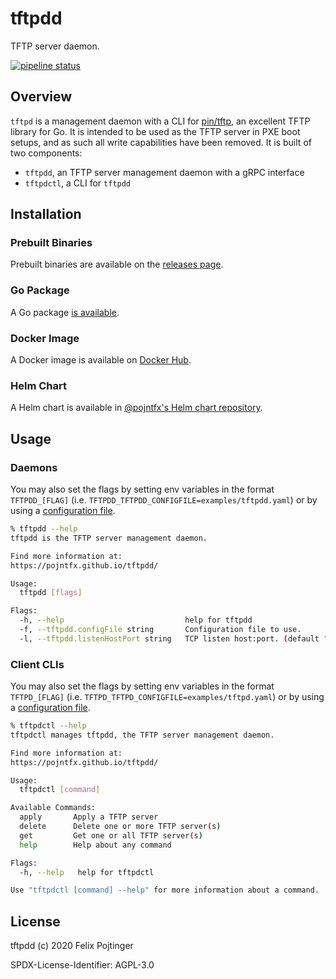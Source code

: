 # tftpdd

TFTP server daemon.

[![pipeline status](https://gitlab.com/pojntfx/tftpdd/badges/master/pipeline.svg)](https://gitlab.com/pojntfx/tftpdd/commits/master)

## Overview

`tftpd` is a management daemon with a CLI for [pin/tftp](https://github.com/pin/tftp), an excellent TFTP library for Go. It is intended to be used as the TFTP server in PXE boot setups, and as such all write capabilities have been removed. It is built of two components:

- `tftpdd`, an TFTP server management daemon with a gRPC interface
- `tftpdctl`, a CLI for `tftpdd`

## Installation

### Prebuilt Binaries

Prebuilt binaries are available on the [releases page](https://github.com/pojntfx/tftpdd/releases/latest).

### Go Package

A Go package [is available](https://pkg.go.dev/github.com/pojntfx/tftpdd).

### Docker Image

A Docker image is available on [Docker Hub](https://hub.docker.com/r/pojntfx/tftpdd).

### Helm Chart

A Helm chart is available in [@pojntfx's Helm chart repository](https://pojntfx.github.io/charts/).

## Usage

### Daemons

You may also set the flags by setting env variables in the format `TFTPDD_[FLAG]` (i.e. `TFTPDD_TFTPDD_CONFIGFILE=examples/tftpdd.yaml`) or by using a [configuration file](examples/tftpdd.yaml).

```bash
% tftpdd --help
tftpdd is the TFTP server management daemon.

Find more information at:
https://pojntfx.github.io/tftpdd/

Usage:
  tftpdd [flags]

Flags:
  -h, --help                           help for tftpdd
  -f, --tftpdd.configFile string       Configuration file to use.
  -l, --tftpdd.listenHostPort string   TCP listen host:port. (default ":1040")
```

### Client CLIs

You may also set the flags by setting env variables in the format `TFTPD_[FLAG]` (i.e. `TFTPD_TFTPD_CONFIGFILE=examples/tftpd.yaml`) or by using a [configuration file](examples/tftpd.yaml).

```bash
% tftpdctl --help
tftpdctl manages tftpdd, the TFTP server management daemon.

Find more information at:
https://pojntfx.github.io/tftpdd/

Usage:
  tftpdctl [command]

Available Commands:
  apply       Apply a TFTP server
  delete      Delete one or more TFTP server(s)
  get         Get one or all TFTP server(s)
  help        Help about any command

Flags:
  -h, --help   help for tftpdctl

Use "tftpdctl [command] --help" for more information about a command.
```

## License

tftpdd (c) 2020 Felix Pojtinger

SPDX-License-Identifier: AGPL-3.0
